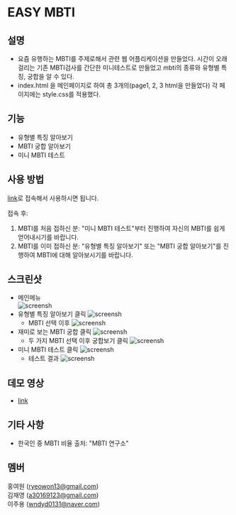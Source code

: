# EASY MBTI  
## 설명  
+ 요즘 유행하는 MBTI를 주제로해서 관련 웹 어플리케이션을 만들었다. 시간이 오래걸리는 기존 MBTI검사를 간단한 미니테스트로 만들었고 mbti의 종류와 유형별 특징, 궁합을 알 수 있다.
+ index.html 을 메인페이지로 하여 총 3개의(page1, 2, 3 html을 만들었다)
각 페이지에는 style.css를 적용했다.

## 기능
+ 유형별 특징 알아보기
+ MBTI 궁합 알아보기
+ 미니 MBTI 테스트
## 사용 방법
[link](https://ryeowon.github.io/easy_mbti/)로 접속해서 사용하시면 됩니다.  

접속 후:  
1. MBTI를 처음 접하신 분: "미니 MBTI 테스트"부터 진행하여 자신의 MBTI를 쉽게 얻어내시기를 바랍니다.
2. MBTI를 이미 접하신 분: "유형별 특징 알아보기" 또는 "MBTI 궁합 알아보기"를 진행하여 MBTI에 대해 알아보시기를 바랍니다.
## 스크린샷

+ 메인메뉴  
  ![screensh](./images/1.png)
+ 유형별 특징 알아보기 클릭
  ![screensh](./images/2.png)
  + MBTI 선택 이후
    ![screensh](./images/3.png)
+ 재미로 보는 MBTI 궁합 클릭
  ![screensh](./images/4.png)
  + 두 가지 MBTI 선택 이후 궁합보기 클릭
    ![screensh](./images/5.png)
+ 미니 MBTI 테스트 클릭
  ![screensh](./images/6.png)
  + 테스트 결과
    ![screensh](./images/7.png)
## 데모 영상
+ [link](https://youtu.be/RppGYcuSsD0)
## 기타 사항
+ 한국인 중 MBTI 비율 출처: "MBTI 연구소"
## 멤버
홍여원 (ryeowon13@gmail.com)  
김재영 (a30169123@gmail.com)  
이주용 (wndyd0131@naver.com)  
